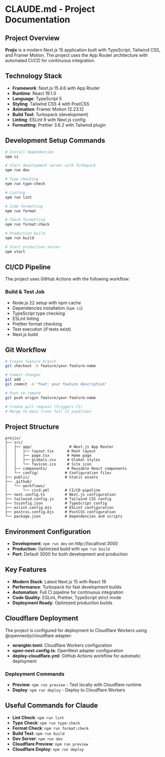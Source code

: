 # CLAUDE.md - Project Documentation

## Project Overview

**Projix** is a modern Next.js 15 application built with TypeScript, Tailwind CSS, and Framer Motion. The project uses the App Router architecture with automated CI/CD for continuous integration.

## Technology Stack

- **Framework**: Next.js 15.4.6 with App Router
- **Runtime**: React 19.1.0
- **Language**: TypeScript 5
- **Styling**: Tailwind CSS 4 with PostCSS
- **Animation**: Framer Motion 12.23.12
- **Build Tool**: Turbopack (development)
- **Linting**: ESLint 9 with Next.js config
- **Formatting**: Prettier 3.6.2 with Tailwind plugin

## Development Setup Commands

```bash
# Install dependencies
npm ci

# Start development server with Turbopack
npm run dev

# Type checking
npm run type-check

# Linting
npm run lint

# Code formatting
npm run format

# Check formatting
npm run format:check

# Production build
npm run build

# Start production server
npm start
```

## CI/CD Pipeline

The project uses GitHub Actions with the following workflow:

### Build & Test Job

- Node.js 22 setup with npm cache
- Dependencies installation (`npm ci`)
- TypeScript type checking
- ESLint linting
- Prettier format checking
- Test execution (if tests exist)
- Next.js build

## Git Workflow

```bash
# Create feature branch
git checkout -b feature/your-feature-name

# Commit changes
git add .
git commit -m "feat: your feature description"

# Push to remote
git push origin feature/your-feature-name

# Create pull request (triggers CI)
# Merge to main (runs full CI pipeline)
```

## Project Structure

```
projix/
├── src/
│   ├── app/                 # Next.js App Router
│   │   ├── layout.tsx      # Root layout
│   │   ├── page.tsx        # Home page
│   │   ├── globals.css     # Global styles
│   │   └── favicon.ico     # Site icon
│   ├── components/         # Reusable React components
│   └── config/            # Configuration files
├── public/                # Static assets
├── .github/
│   └── workflows/
│       └── cicd.yml       # CI/CD pipeline
├── next.config.ts         # Next.js configuration
├── tailwind.config.js     # Tailwind CSS config
├── tsconfig.json          # TypeScript config
├── eslint.config.mjs      # ESLint configuration
├── postcss.config.mjs     # PostCSS configuration
└── package.json           # Dependencies and scripts
```

## Environment Configuration

- **Development**: `npm run dev` on http://localhost:3000
- **Production**: Optimized build with `npm run build`
- **Port**: Default 3000 for both development and production

## Key Features

- **Modern Stack**: Latest Next.js 15 with React 19
- **Performance**: Turbopack for fast development builds
- **Automation**: Full CI pipeline for continuous integration
- **Code Quality**: ESLint, Prettier, TypeScript strict mode
- **Deployment Ready**: Optimized production builds

## Cloudflare Deployment

The project is configured for deployment to Cloudflare Workers using @opennextjs/cloudflare adapter:

- **wrangler.toml**: Cloudflare Workers configuration
- **open-next.config.ts**: OpenNext adapter configuration
- **deploy-cloudflare.yml**: GitHub Actions workflow for automatic deployment

### Deployment Commands
- **Preview**: `npm run preview` - Test locally with Cloudflare runtime
- **Deploy**: `npm run deploy` - Deploy to Cloudflare Workers

## Useful Commands for Claude

- **Lint Check**: `npm run lint`
- **Type Check**: `npm run type-check`
- **Format Check**: `npm run format:check`
- **Build Test**: `npm run build`
- **Dev Server**: `npm run dev`
- **Cloudflare Preview**: `npm run preview`
- **Cloudflare Deploy**: `npm run deploy`
